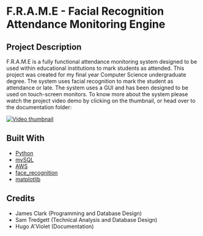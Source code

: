 # F.R.A.M.E - Facial Recognition Attendance Monitoring Engine
## Project Description
F.R.A.M.E is a fully functional attendance monitoring system designed to be used within educational institutions to mark students as attended. This project was created for my final year Computer Science undergraduate degree. The system uses facial recognition to mark the student as attendance or late. The system uses a GUI and has been designed to be used on touch-screen monitors. To know more about the system please watch the project video demo by clicking on the thumbnail, or head over to the documentation folder:

[![Video thumbnail](https://img.youtube.com/vi/RBPeUJZwJ54/0.jpg)](https://youtu.be/RBPeUJZwJ54)

## Built With

* [Python](https://www.python.org/)
* [mySQL](https://www.mysql.com/)
* [AWS](https://aws.amazon.com/)
* [face_recognition](https://github.com/ageitgey/face_recognition)
* [matplotlib](https://matplotlib.org/)

## Credits
* James Clark (Programming and Database Design)
* Sam Tredgett (Technical Analysis and Database Design)
* Hugo A'Violet (Documentation)
